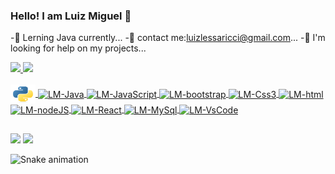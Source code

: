 ### Hello! I am Luiz Miguel 👋

  -🌱 Lerning Java currently...
   -📧 contact me:luizlessaricci@gmail.com...
    -🤔 I'm looking for help on my projects...
 
<div>
  <a href="https://github.com/luizmlessa">
  <img height="180em" src="https://github-readme-stats.vercel.app/api?username=luizmlessa&show_icons=true&theme=radical&include_all_commits=true&count_private=true"/>
  <img height="180em" src="https://github-readme-stats.vercel.app/api/top-langs/?username=luizmlessa&layout=compact&langs_count=16&theme=radical"/>
</div>
  
  <div style="display: inline_block"><br>
  <img align="center" alt="Rafa-Python" height="30" width="40"    src="https://raw.githubusercontent.com/devicons/devicon/master/icons/python/python-original.svg">
  <img align="center" alt="LM-Java" height="30" width="40"        src="https://cdn.jsdelivr.net/gh/devicons/devicon/icons/java/java-original-wordmark.svg" />
  <img align="center" alt="LM-JavaScript" height="30" width="40"        src="https://cdn.jsdelivr.net/gh/devicons/devicon/icons/javascript/javascript-original.svg" />
  <img align="center" alt="LM-bootstrap" height="30" width="40"   src="https://cdn.jsdelivr.net/gh/devicons/devicon/icons/bootstrap/bootstrap-original.svg" />
  <img align="center" alt="LM-Css3" height="30" width="40"        src="https://cdn.jsdelivr.net/gh/devicons/devicon/icons/css3/css3-original.svg" />
  <img align="center" alt="LM-html" height="30" width="40"        src="https://cdn.jsdelivr.net/gh/devicons/devicon/icons/html5/html5-original.svg" />
  <img align="center" alt="LM-nodeJS" height="30" width="40"      src="https://cdn.jsdelivr.net/gh/devicons/devicon/icons/nodejs/nodejs-original.svg" />
  <img align="center" alt="LM-React" height="30" width="40"       src="https://cdn.jsdelivr.net/gh/devicons/devicon/icons/react/react-original.svg" /> 
  <img align="center" alt="LM-MySql" height="30" width="40"       src="https://cdn.jsdelivr.net/gh/devicons/devicon/icons/mysql/mysql-original.svg" />
  <img align="center" alt="LM-VsCode" height="30" width="40"      src="https://cdn.jsdelivr.net/gh/devicons/devicon/icons/vscode/vscode-original.svg" /> 
  </div>
   
  ##  
<div>
  <a href = "luizlessaricci@gmail.com"><img src="https://img.shields.io/badge/Gmail-D14836?style=for-the-badge&logo=gmail&logoColor=white" target="_blank"></a>
  <a href="https://www.linkedin.com/in/luizmlessa/" target="_blank"><img src="https://img.shields.io/badge/-LinkedIn-%230077B5?style=for-the-badge&logo=linkedin&logoColor=white" target="_blank"></a>   
  
</div>
  
![Snake animation](https://github.com/rafaballerini2/rafaballerini2/blob/output/github-contribution-grid-snake.svg)
